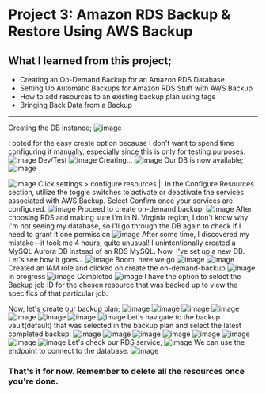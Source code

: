 # Project 3: Amazon RDS Backup &amp; Restore Using AWS Backup

## What I learned from this project;

- Creating an On-Demand Backup for an Amazon RDS Database
- Setting Up Automatic Backups for Amazon RDS Stuff with AWS Backup
- How to add resources to an existing backup plan using tags
- Bringing Back Data from a Backup


------------------------------------------------------------------
Creating the DB instance;
![image](https://github.com/DevSecOpsHQ/Project-3/assets/69714197/7ea8de6e-1dac-49b8-a86a-b3ada8d7e70e)

I opted for the easy create option because I don't want to spend time configuring it manually, especially since this is only for testing purposes.
![image](https://github.com/DevSecOpsHQ/Project-3/assets/69714197/dc49f759-593f-49ba-a639-eef88e4038cb)
Dev/Test
![image](https://github.com/DevSecOpsHQ/Project-3/assets/69714197/7bdd9fe4-3fcf-4226-9bff-1fa366ac4d50)
Creating...
![image](https://github.com/DevSecOpsHQ/Project-3/assets/69714197/514512c8-1a5e-4c96-beee-8a34becef41d)
Our DB is now available;
![image](https://github.com/DevSecOpsHQ/Project-3/assets/69714197/618c67a7-5192-41e7-8b74-03341f6295f6)

![image](https://github.com/DevSecOpsHQ/Project-3/assets/69714197/2144f868-a713-4b2e-b0e6-7947d2a4cab9)
Click settings > configure resources || In the Configure Resources section, utilize the toggle switches to activate or deactivate the services associated with AWS Backup. Select Confirm once your services are configured.
![image](https://github.com/DevSecOpsHQ/Project-3/assets/69714197/f11eb8d8-ac30-4213-bfa1-dc68d8514f96)
Proceed to create on-demand backup;
![image](https://github.com/DevSecOpsHQ/Project-3/assets/69714197/ede64b7e-3eae-4ab2-90dc-76b84dfac7c4)
After choosing RDS and making sure I'm in N. Virginia region, I don't know why I'm not seeing my database, so I'll go through the DB again to check if I need to grant it one permission 
![image](https://github.com/DevSecOpsHQ/Project-3/assets/69714197/f33f9689-d0a3-4f46-9791-739b97bdf84a)
After some time, I discovered my mistake—it took me 4 hours, quite unusual! I unintentionally created a MySQL Aurora DB instead of an RDS MySQL. Now, I've set up a new DB. Let's see how it goes...
![image](https://github.com/DevSecOpsHQ/Project-3/assets/69714197/c5d5b43a-d606-4ea2-b954-0749b0a49083)
Boom, here we go
![image](https://github.com/DevSecOpsHQ/Project-3/assets/69714197/192f536b-42a9-478b-af38-0a7abe650843)
![image](https://github.com/DevSecOpsHQ/Project-3/assets/69714197/61c73eec-5b8b-46bf-83c5-075cccd11d31)
Created an IAM role and clicked on create the on-demand-backup
![image](https://github.com/DevSecOpsHQ/Project-3/assets/69714197/b6b127bf-731e-4945-885f-c3a9cc066b30)
In progress
![image](https://github.com/DevSecOpsHQ/Project-3/assets/69714197/ddd361df-eb97-4fc6-8ef2-d15baca0f1c8)
Completed
![image](https://github.com/DevSecOpsHQ/Project-3/assets/69714197/a67b76af-780c-4f9d-bb78-b0bc713aeda1)
I have the option to select the Backup job ID for the chosen resource that was backed up to view the specifics of that particular job.

Now, let's create our backup plan;
![image](https://github.com/DevSecOpsHQ/Project-3/assets/69714197/a46e50d2-ac68-4f05-b82a-41f3e369db8c)
![image](https://github.com/DevSecOpsHQ/Project-3/assets/69714197/fbf0a2d7-612a-4bd8-9971-1fb046c6b710)
![image](https://github.com/DevSecOpsHQ/Project-3/assets/69714197/1bb07a4f-5194-4462-ba43-29414fa89bc7)
![image](https://github.com/DevSecOpsHQ/Project-3/assets/69714197/cc84d9e2-64a5-479c-8a67-43e9fca6fdd4)
![image](https://github.com/DevSecOpsHQ/Project-3/assets/69714197/7bf39a24-76ee-4478-8f6d-7eaa4d7d4050)
![image](https://github.com/DevSecOpsHQ/Project-3/assets/69714197/b32c6bf2-ddb9-434a-a24a-e8ad5c3a6bd0)
![image](https://github.com/DevSecOpsHQ/Project-3/assets/69714197/b6633c4e-3e6e-4a91-a0e6-4a808c450f51)
![image](https://github.com/DevSecOpsHQ/Project-3/assets/69714197/22c375da-4d9f-4846-8609-75f8d38919df)
Let's navigate to the backup vault(default) that was selected in the backup plan and select the latest completed backup.
![image](https://github.com/DevSecOpsHQ/Project-3/assets/69714197/4f0d5295-a6ef-4387-b2bb-8bc0d3345c6f)
![image](https://github.com/DevSecOpsHQ/Project-3/assets/69714197/077b1575-3e69-49c3-af65-247c6b0a7079)
![image](https://github.com/DevSecOpsHQ/Project-3/assets/69714197/6a44e126-64c2-41da-8560-eba9bf149406)
![image](https://github.com/DevSecOpsHQ/Project-3/assets/69714197/35278861-7a91-43d9-a992-3015fe795c29)
![image](https://github.com/DevSecOpsHQ/Project-3/assets/69714197/b967c74f-c479-41d7-9f27-bce08fbcdd49)
![image](https://github.com/DevSecOpsHQ/Project-3/assets/69714197/5cab4083-12b7-4d17-adac-d2baa003eaa9)
![image](https://github.com/DevSecOpsHQ/Project-3/assets/69714197/d45f595e-da9c-4dfa-9605-5055bd229a42)
![image](https://github.com/DevSecOpsHQ/Project-3/assets/69714197/3106c4e9-ab9a-4e4d-bf83-41c97bd5a07b)
Let's check our RDS service;
![image](https://github.com/DevSecOpsHQ/Project-3/assets/69714197/577d003c-1386-45bf-8f18-72a482a9159e)
We can use the endpoint to connect to the database.
![image](https://github.com/DevSecOpsHQ/Project-3/assets/69714197/f6dd5a89-2c25-4255-87a9-48e4aa711e46)

### That's it for now. Remember to delete all the resources once you're done.
